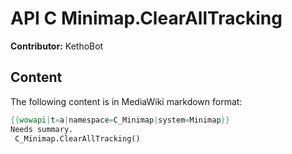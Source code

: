 # API C Minimap.ClearAllTracking

**Contributor:** KethoBot

## Content

The following content is in MediaWiki markdown format:

```mediawiki
{{wowapi|t=a|namespace=C_Minimap|system=Minimap}}
Needs summary.
 C_Minimap.ClearAllTracking()
```